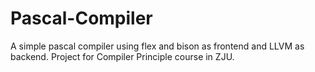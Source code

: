 # Pascal-Compiler
A simple pascal compiler using flex and bison as frontend and LLVM as backend. Project for Compiler Principle course in ZJU.
